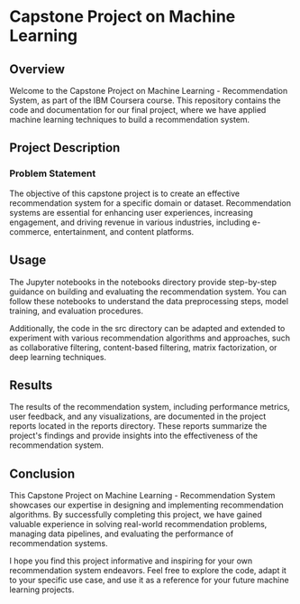 # Capstone Project on Machine Learning
## Overview

Welcome to the Capstone Project on Machine Learning - Recommendation System, as part of the IBM Coursera course. This repository contains the code and documentation for our final project, where we have applied machine learning techniques to build a recommendation system.

## Project Description
### Problem Statement

The objective of this capstone project is to create an effective recommendation system for a specific domain or dataset. Recommendation systems are essential for enhancing user experiences, increasing engagement, and driving revenue in various industries, including e-commerce, entertainment, and content platforms.

## Usage

The Jupyter notebooks in the notebooks directory provide step-by-step guidance on building and evaluating the recommendation system. You can follow these notebooks to understand the data preprocessing steps, model training, and evaluation procedures.

Additionally, the code in the src directory can be adapted and extended to experiment with various recommendation algorithms and approaches, such as collaborative filtering, content-based filtering, matrix factorization, or deep learning techniques.

## Results

The results of the recommendation system, including performance metrics, user feedback, and any visualizations, are documented in the project reports located in the reports directory. These reports summarize the project's findings and provide insights into the effectiveness of the recommendation system.

## Conclusion

This Capstone Project on Machine Learning - Recommendation System showcases our expertise in designing and implementing recommendation algorithms. By successfully completing this project, we have gained valuable experience in solving real-world recommendation problems, managing data pipelines, and evaluating the performance of recommendation systems.

I hope you find this project informative and inspiring for your own recommendation system endeavors. Feel free to explore the code, adapt it to your specific use case, and use it as a reference for your future machine learning projects.

